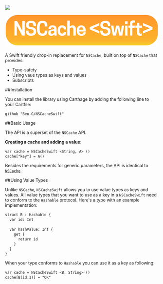![](https://camo.githubusercontent.com/3dc8a44a2c3f7ccd5418008d1295aae48466c141/68747470733a2f2f696d672e736869656c64732e696f2f62616467652f43617274686167652d636f6d70617469626c652d3442433531442e7376673f7374796c653d666c6174)

<p align="center">
  <img src="Readme/icon.png" />
</p>

A Swift friendly drop-in replacement for `NSCache`, built on top of `NSCache` that provides:

- Type-safety
- Using vaue types as keys and values
- Subscripts

##Installation

You can install the library using Carthage by adding the following line to your Cartfile:

	github "Ben-G/NSCacheSwift"

##Basic Usage

The API is a superset of the `NSCache` API.

**Creating a cache and adding a value:**

	var cache = NSCacheSwift <String, A> ()
	cache["key"] = A()
	
Besides the requirements for generic parameters, the API is identical to [`NSCache`](https://developer.apple.com/library/mac/documentation/Cocoa/Reference/NSCache_Class/index.html).
	
##Using Value Types

Unlike `NSCache`, `NSCacheSwift` allows you to use value types as keys and values. All value types that you want to use as a key in a `NSCacheSwift` need to conform to the `Hashable` protocol. Here's a type with an example implementation:

	struct B : Hashable {
	  var id: Int
	  
	  var hashValue: Int {
	    get {
	      return id
	    }
	  }
	}
	
When your type conforms to `Hashable` you can use it as a key as following:

    var cache = NSCacheSwift <B, String> ()
    cache[B(id:1)] = "OK"
